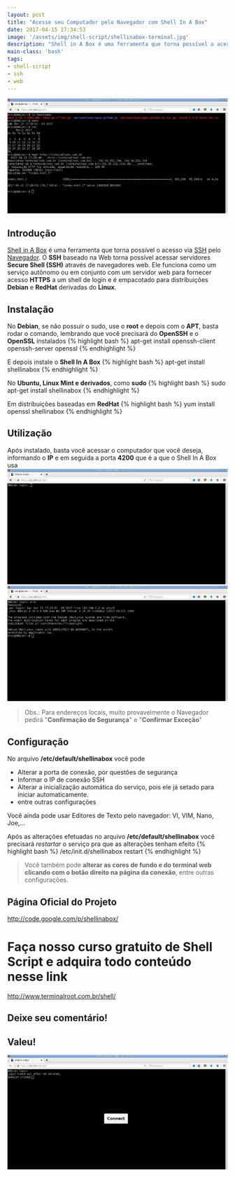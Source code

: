 ```yaml
---
layout: post
title: "Acesse seu Computador pelo Navegador com Shell In A Box"
date: 2017-04-15 17:34:53
image: '/assets/img/shell-script/shellinabox-terminal.jpg'
description: "Shell in A Box é uma ferramenta que torna possível o acesso via SSH pelo Browser do Navegador"
main-class: 'bash'
tags:
- shell-script
- ssh
- web
---
```


![Acesse seu Computador pelo Navegador com Shell In A Box](/assets/img/shell-script/shellinabox/shellinabox-terminal.jpg "Acesse seu Computador pelo Navegador com Shell In A Box")

## Introdução

[Shell in A Box](https://github.com/shellinabox/shellinabox) é uma ferramenta que torna possível o acesso via [SSH](https://pt.wikipedia.org/wiki/Secure_Shell) pelo [Navegador](https://pt.wikipedia.org/wiki/Navegador_web). O __SSH__ baseado na Web torna possível acessar servidores __Secure Shell (SSH)__ através de navegadores web. Ele funciona como um serviço autônomo ou em conjunto com um servidor web para fornecer acesso __HTTPS__ a um shell de login e é empacotado para distribuições __Debian__ e __RedHat__ derivadas do __Linux__.

## Instalação

No __Debian__, se não possuir o sudo, use o __root__ e depois com o __APT__, basta rodar o comando, lembrando que você precisará do __OpenSSH__ e o __OpenSSL__ instalados
{% highlight bash %}
apt-get install openssh-client openssh-server openssl
{% endhighlight %}

E depois instale o __Shell In A Box__
{% highlight bash %}
apt-get install shellinabox
{% endhighlight %}

No __Ubuntu, Linux Mint e derivados__, como __sudo__
{% highlight bash %}
sudo apt-get install shellinabox
{% endhighlight %}

Em distribuições baseadas em __RedHat__
{% highlight bash %}
yum install openssl shellinabox
{% endhighlight %}

## Utilização

Após instalado, basta você acessar o computador que você deseja, informando o __IP__ e em seguida a porta __4200__ que é a que o Shell In A Box usa
![Endereço IP e Porta 4200](/assets/img/shell-script/shellinabox/shellinabox-login.jpg "Endereço IP e Porta 4200")
![Shell In A Box Logado](/assets/img/shell-script/shellinabox/shellinabox-logado.jpg "Shell In A Box Logado")

> Obs.: Para endereços locais, muito provavelmente o Navegador pedirá "__Confirmação de Segurança__" e "__Confirmar Exceção__"

## Configuração

No arquivo __/etc/default/shellinabox__ você pode

+ Alterar a porta de conexão, por questões de segurança
+ Informar o IP de conexão SSH
+ Alterar a inicialização automática do serviço, pois ele já setado para iniciar automaticamente.
+ entre outras configurações

Você ainda pode usar Editores de Texto pelo navegador: VI, VIM, Nano, Joe,...

Após as alterações efetuadas no arquivo __/etc/default/shellinabox__ você precisará *restartar* o serviço pra que as alterações tenham efeito
{% highlight bash %}
/etc/init.d/shellinabox restart
{% endhighlight %}

> Você também pode __alterar as cores de fundo e do terminal web clicando com o botão direito na página da conexão__, entre outras configurações.

## Página Oficial do Projeto
<http://code.google.com/p/shellinabox/>

# Faça nosso curso gratuito de Shell Script e adquira todo conteúdo nesse link
<http://www.terminalroot.com.br/shell/>

## Deixe seu comentário!

## Valeu!

![Shell In A Box Desconectado](/assets/img/shell-script/shellinabox/shellinabox-disconected.jpg "Shell In A Box Desconectado")

<script async src="https://pagead2.googlesyndication.com/pagead/js/adsbygoogle.js"></script>

<!-- Informat -->
<ins class="adsbygoogle"
 style="display:block"
 data-ad-client="ca-pub-2838251107855362"
 data-ad-slot="2327980059"
 data-ad-format="auto"
 data-full-width-responsive="true"></ins>

<script>
(adsbygoogle = window.adsbygoogle || []).push({});
</script>

